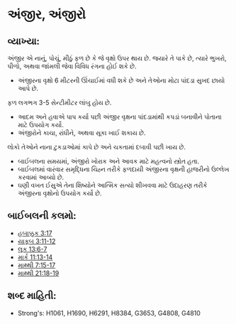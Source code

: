 # અંજીર, અંજીરો 

## વ્યાખ્યા: 

અંજીર એ નાનું, પોચું, મીઠું ફળ છે કે જે વૃક્ષો ઉપર થાય છે.
જયારે તે પાકે છે, ત્યારે ભુખરો, પીળો, અથવા જાંમલી જેવા વિવિધ રંગના  હોઈ શકે છે.

* અંજીરના વૃક્ષો 6 મીટરની ઊંચાઈમાં વધી શકે છે અને તેઓના મોટા પાંદડા સુખદ છાયો આપે છે.

ફળ લગભગ 3-5 સેન્ટીમીટર લાંબુ હોય છે.

* આદમ અને હવાએ પાપ કર્યા પછી અંજીર વૃક્ષના પાંદડામાંથી કપડાં બનાવીને પોતાના માટે ઉપયોગ કર્યો.
* અંજીરોને કાચા, રાંધીને, અથવા સૂકા ખાઈ શકાય છે.

લોકો તેઓને નાના ટુકડાઓમાં કાપે છે અને ચકતામાં દબાવી પછી ખાય છે.

* બાઈબલના સમયમાં, અંજીરો ખોરાક અને આવક માટે મહત્વનો સ્ત્રોત હતા.
* બાઈબલમાં વારંવાર સમૃદ્ધિના ચિહ્ન તરીકે ફળદાયી અંજીરના વૃક્ષની હાજરીનો ઉલ્લેખ કરવામાં આવ્યો છે.
* ઘણી વખત ઈસુએ તેના શિષ્યોને આત્મિક સત્યો શીખવવા માટે ઉદાહરણ તરીકે અંજીરના વૃક્ષોનો ઉપયોગ કર્યો છે.

## બાઈબલની કલમો: 

* [હબાક્કુક 3:17](rc://gu/tn/help/hab/03/17)
* [યાકૂબ 3:11-12](rc://gu/tn/help/jas/03/11)
* [લૂક 13:6-7](rc://gu/tn/help/luk/13/06)
* [માર્ક 11:13-14](rc://gu/tn/help/mrk/11/13)
* [માથ્થી 7:15-17](rc://gu/tn/help/mat/07/15)
* [માથ્થી 21:18-19](rc://gu/tn/help/mat/21/18)

## શબ્દ માહિતી: 

* Strong's: H1061, H1690, H6291, H8384, G3653, G4808, G4810
